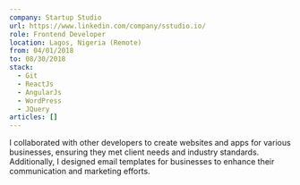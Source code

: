 ```yaml
---
company: Startup Studio
url: https://www.linkedin.com/company/sstudio.io/
role: Frontend Developer
location: Lagos, Nigeria (Remote)
from: 04/01/2018
to: 08/30/2018
stack:
  - Git
  - ReactJs
  - AngularJs
  - WordPress
  - JQuery
articles: []
---
```

I collaborated with other developers to create websites and apps for various businesses, ensuring they met client needs and industry standards. Additionally, I designed email templates for businesses to enhance their communication and marketing efforts.

